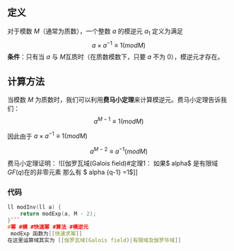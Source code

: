 ## 定义
对于模数 $M$（通常为质数），一个整数 $a$ 的模逆元 $a_1$ 定义为满足
$$a×a^{−1}≡1 (mod M)$$
**条件**：只有当 $a$ 与 $M$互质时（在质数模数下，只要 $a$ 不为 0），模逆元才存在。

## 计算方法
当模数 $M$ 为质数时，我们可以利用**费马小定理**来计算模逆元。费马小定理告诉我们：
$$a^{M−1}≡1 (mod M)$$

因此由于 $a×a^{−1}≡1 (mod M)$

$$a^{M−2}≡ a^{-1}(mod M)$$
费马小定理证明：
![[伽罗瓦域(Galois field)#定理1： 如果$ alpha$ 是有限域$GF(q)$在的非零元素 那么有 $ alpha {q-1} =1$]]

### 代码
```cpp
ll modInv(ll a) {
    return modExp(a, M - 2);
}```
#幂 #模 #快速幂 #算法 #模逆元
 modExp 函数为[[快速求幂]]
在这里运算域其实为 [[伽罗瓦域(Galois field)|有限域及伽罗华域]]
